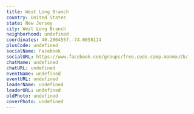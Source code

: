 ```yaml
---
title: West Long Branch
country: United States
state: New Jersey
city: West Long Branch
neighborhood: undefined
coordinates: 40.2804557,-74.0058114
plusCode: undefined
socialName: Facebook
socialURL: https://www.facebook.com/groups/free.code.camp.monmouth/
chatName: undefined
chatURL: undefined
eventName: undefined
eventURL: undefined
leaderName: undefined
leaderURL: undefined
oldPhoto: undefined
coverPhoto: undefined
---
```

